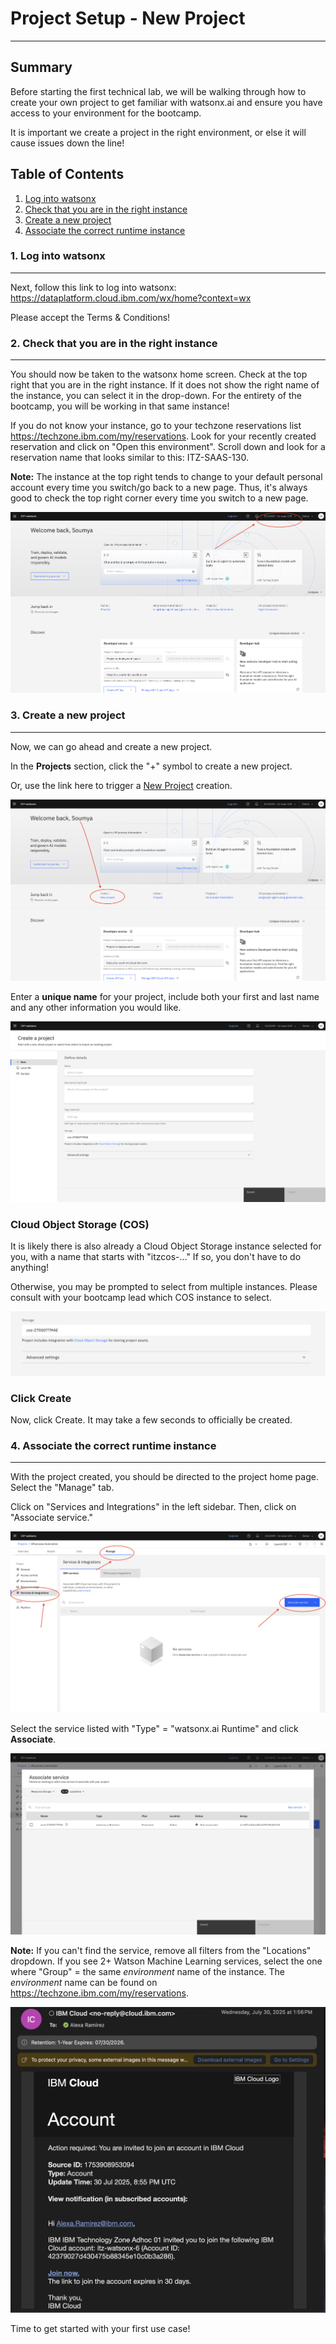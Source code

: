 # Project Setup - New Project
---
## Summary
Before starting the first technical lab, we will be walking through how to create your own project to get familiar with watsonx.ai and ensure you have access to your environment for the bootcamp. 

It is important we create a project in the right environment, or else it will cause issues down the line!

## Table of Contents

  1. [Log into watsonx](#log-in-to-watsonx)
  2. [Check that you are in the right instance](#check-instance)
  3. [Create a new project](#new-project) 
  4. [Associate the correct runtime instance](#runtime-instance)

### 1. Log into watsonx<a name="log-in-to-watsonx"></a>
---
Next, follow this link to log into watsonx: https://dataplatform.cloud.ibm.com/wx/home?context=wx

Please accept the Terms & Conditions!

### 2. Check that you are in the right instance<a name="check-instance"></a>
---
You should now be taken to the watsonx home screen. Check at the top right that you are in the right instance. If it does not show the right name of the instance, you can select it in the drop-down. For the entirety of the bootcamp, you will be working in that same instance!

If you do not know your instance, go to your techzone reservations list https://techzone.ibm.com/my/reservations. Look for your recently created reservation and click on "Open this environment". Scroll down and look for a reservation name that looks similar to this:  ITZ-SAAS-130. 

**Note:** The instance at the top right tends to change to your default personal account every time you switch/go back to a new page. Thus, it's always good to check the top right corner every time you switch to a new page.

![check-right-instance](assets/check-right-instance.png)

### 3. Create a new project<a name="new-project"></a>
---
Now, we can go ahead and create a new project. 

In the **Projects** section, click the "+" symbol to create a new project.
 
Or, use the link here to trigger a [New Project](https://dataplatform.cloud.ibm.com/projects/new-project?context=wx) creation.

![create-new-project](assets/create-new-project.png)

Enter a **unique name** for your project, include both your first and last name and any other information you would like.

![unique-name](assets/unique-name.png)

### Cloud Object Storage (COS)
It is likely there is also already a Cloud Object Storage instance selected for you, with a name that starts with "itzcos-..." If so, you don't have to do anything! 

Otherwise, you may be prompted to select from multiple instances. Please consult with your bootcamp lead which COS instance to select.

![select-instance](assets/select-instance.png)

### Click Create
Now, click Create. It may take a few seconds to officially be created.

### 4. Associate the correct runtime instance<a name="runtime-instance"></a>
---
With the project created, you should be directed to the project home page. Select the "Manage" tab.

Click on "Services and Integrations" in the left sidebar. Then, click on "Associate service."

![manage-tab](assets/manage-tab.png)

Select the service listed with "Type" = "watsonx.ai Runtime" and click **Associate**. 

![select-runtime-service](assets/select-runtime-service.png)

**Note:** If you can't find the service, remove all filters from the "Locations" dropdown. If you see 2+ Watson Machine Learning services, select the one where "Group" = the same *environment* name of the instance. The *environment* name can be found on https://techzone.ibm.com/my/reservations. 

![techzone](assets/techzone.png)


Time to get started with your first use case!
